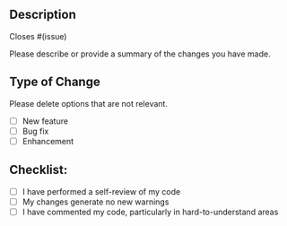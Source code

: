 ## Description

Closes #(issue)

Please describe or provide a summary of the changes you have made.

## Type of Change

Please delete options that are not relevant.

- [ ] New feature
- [ ] Bug fix
- [ ] Enhancement

## Checklist:

- [ ] I have performed a self-review of my code
- [ ] My changes generate no new warnings
- [ ] I have commented my code, particularly in hard-to-understand areas
